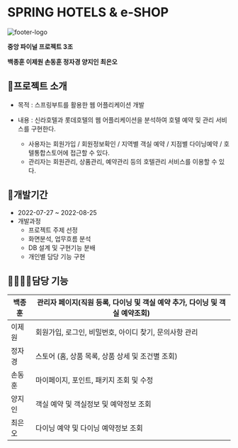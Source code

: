 # SPRING HOTELS & e-SHOP

![footer-logo](https://user-images.githubusercontent.com/107451401/186796646-9f303fc4-83e2-457b-9214-08a94f7f4366.png)
    
**중앙 파이널 프로젝트 3조**

**백종훈 이제원 손동훈 정자경 양지인 최은오**



    
## 🏨프로젝트 소개
- 목적 : 스프링부트를 활용한 웹 어플리케이션 개발

- 내용 : 신라호텔과 롯데호텔의 웹 어플리케이션을 분석하여 호텔 예약 및 관리 서비스를 구현한다.
  - 사용자는 회원가입 / 회원정보확인 / 지역별 객실 예약 / 지점별 다이닝예약 / 호텔통합스토어에 접근할 수 있다.
  - 관리자는 회원관리, 상품관리, 예약관리 등의 호텔관리 서비스를 이용할 수 있다.


    
## 📅개발기간
- 2022-07-27 ~ 2022-08-25
- 개발과정
  - 프로젝트 주제 선정
  - 화면분석, 업무흐름 분석
  - DB 설계 및 구현기능 분배
  - 개인별 담당 기능 구현
  
  
    
## 👨‍💻👩‍💻담당 기능

 백종훈 | 관리자 페이지(직원 등록, 다이닝 및 객실 예약 추가, 다이닝 및 객실 예약조회)
---- | ---- 
 이제원 | 회원가입, 로그인, 비밀번호, 아이디 찾기, 문의사항 관리
 정자경 | 스토어 (홈, 상품 목록, 상품 상세 및 조건별 조회)
 손동훈 | 마이페이지, 포인트, 패키지 조회 및 수정
 양지인 | 객실 예약 및 객실정보 및 예약정보 조회
 최은오 | 다이닝 예약 및 다이닝 예약정보 조회
